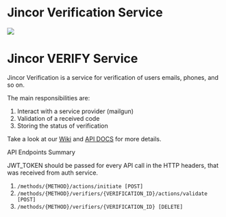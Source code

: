 # Jincor Verification Service
![](https://habrastorage.org/webt/59/d5/42/59d542206afbe280817420.png)

# Jincor VERIFY Service

Jincor Verification is a service for verification of users emails, phones, and so on.

The main responsibilities are:
1. Interact with a service provider (mailgun)
1. Validation of a received code
1. Storing the status of verification

Take a look at our [Wiki](../../wiki) and [API DOCS](https://jincortech.github.io/backend-verify/) for more details.

API Endpoints Summary

JWT_TOKEN should be passed for every API call in the HTTP headers,
that was received from auth service.

1. `/methods/{METHOD}/actions/initiate [POST]`
1. `/methods/{METHOD}/verifiers/{VERIFICATION_ID}/actions/validate [POST]`
1. `/methods/{METHOD}/verifiers/{VERIFICATION_ID} [DELETE]`
